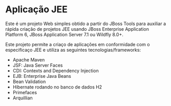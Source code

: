 # Aplicação JEE
Este é um projeto Web simples obtido a partir do JBoss Tools para auxiliar a rápida criação de projetos JEE usando JBoss Enterprise Application Platform 6, JBoss Application Server 7.1 ou Wildfly 8.0+.  

Este projeto permite a criaço de aplicações em conformidade com o especificaço JEE e utiliza as seguintes tecnologias/frameworks:
 - Apache Maven
 - JSF: Java Server Faces
 - CDI: Contexts and Dependency Injection
 - EJB: Enterprise Java Beans
 - Bean Validation
 - Hibernate rodando no banco de dados H2
 - Primefaces
 - Arquillian
 
